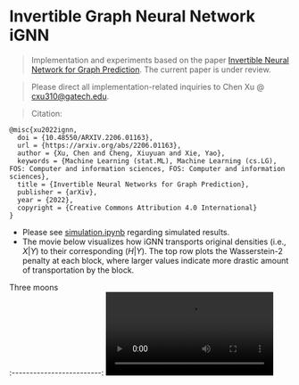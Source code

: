 # Invertible Graph Neural Network iGNN
> Implementation and experiments based on the paper [Invertible Neural Network for Graph Prediction](https://arxiv.org/abs/2206.01163). The current paper is under review.

> Please direct all implementation-related inquiries to Chen Xu @ cxu310@gatech.edu.

> Citation:
```
@misc{xu2022ignn,
  doi = {10.48550/ARXIV.2206.01163},
  url = {https://arxiv.org/abs/2206.01163},
  author = {Xu, Chen and Cheng, Xiuyuan and Xie, Yao},
  keywords = {Machine Learning (stat.ML), Machine Learning (cs.LG), FOS: Computer and information sciences, FOS: Computer and information sciences},
  title = {Invertible Neural Networks for Graph Prediction},
  publisher = {arXiv},
  year = {2022},
  copyright = {Creative Commons Attribution 4.0 International}
}
```

- Please see [simulation.ipynb](https://github.com/hamrel-cxu/Invertible-Graph-Neural-Network-iGNN/blob/main/simulation.ipynb) regarding simulated results.
- The movie below visualizes how iGNN transports original densities (i.e., $X|Y$) to their corresponding ($H|Y$). The top row plots the Wasserstein-2 penalty at each block, where larger values indicate more drastic amount of transportation by the block.

Three moons        
:-------------------------:
![](https://github.com/hamrel-cxu/Invertible-Graph-Neural-Network-iGNN/blob/main/Three_moon.mp4) 
